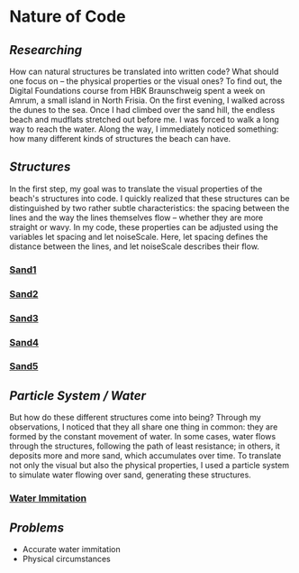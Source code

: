 # Nature of Code

## *Researching*
How can natural structures be translated into written code? What should one focus on – the physical properties or the visual ones? To find out, the Digital Foundations course from HBK Braunschweig spent a week on Amrum, a small island in North Frisia. On the first evening, I walked across the dunes to the sea. Once I had climbed over the sand hill, the endless beach and mudflats stretched out before me. I was forced to walk a long way to reach the water. Along the way, I immediately noticed something: how many different kinds of structures the beach can have.

## *Structures*
In the first step, my goal was to translate the visual properties of the beach's structures into code. I quickly realized that these structures can be distinguished by two rather subtle characteristics: the spacing between the lines and the way the lines themselves flow – whether they are more straight or wavy. In my code, these properties can be adjusted using the variables let spacing and let noiseScale. Here, let spacing defines the distance between the lines, and let noiseScale describes their flow.

### [Sand1](https://hbk-bs.github.io/nature-of-code-ivohartwig/projects/sand1/)
### [Sand2](https://hbk-bs.github.io/nature-of-code-ivohartwig/projects/sand2/)
### [Sand3](https://hbk-bs.github.io/nature-of-code-ivohartwig/projects/sand3/)
### [Sand4](https://hbk-bs.github.io/nature-of-code-ivohartwig/projects/sand4/)
### [Sand5](https://hbk-bs.github.io/nature-of-code-ivohartwig/projects/sand5/)


## *Particle System / Water* 
But how do these different structures come into being? Through my observations, I noticed that they all share one thing in common: they are formed by the constant movement of water. In some cases, water flows through the structures, following the path of least resistance; in others, it deposits more and more sand, which accumulates over time. To translate not only the visual but also the physical properties, I used a particle system to simulate water flowing over sand, generating these structures.

### [Water Immitation ](https://hbk-bs.github.io/nature-of-code-ivohartwig/projects/ebbe_flut_2_repeller_2/)

## *Problems*

* Accurate water immitation 
* Physical circumstances 

